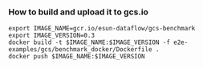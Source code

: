 ### How to build and upload it to gcs.io

```
export IMAGE_NAME=gcr.io/esun-dataflow/gcs-benchmark
export IMAGE_VERSION=0.3
docker build -t $IMAGE_NAME:$IMAGE_VERSION -f e2e-examples/gcs/benchmark_docker/Dockerfile .
docker push $IMAGE_NAME:$IMAGE_VERSION
```
